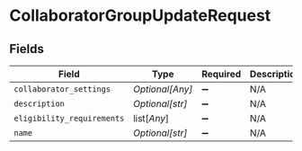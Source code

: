 # CollaboratorGroupUpdateRequest


## Fields

| Field                      | Type                       | Required                   | Description                |
| -------------------------- | -------------------------- | -------------------------- | -------------------------- |
| `collaborator_settings`    | *Optional[Any]*            | :heavy_minus_sign:         | N/A                        |
| `description`              | *Optional[str]*            | :heavy_minus_sign:         | N/A                        |
| `eligibility_requirements` | list[*Any*]                | :heavy_minus_sign:         | N/A                        |
| `name`                     | *Optional[str]*            | :heavy_minus_sign:         | N/A                        |